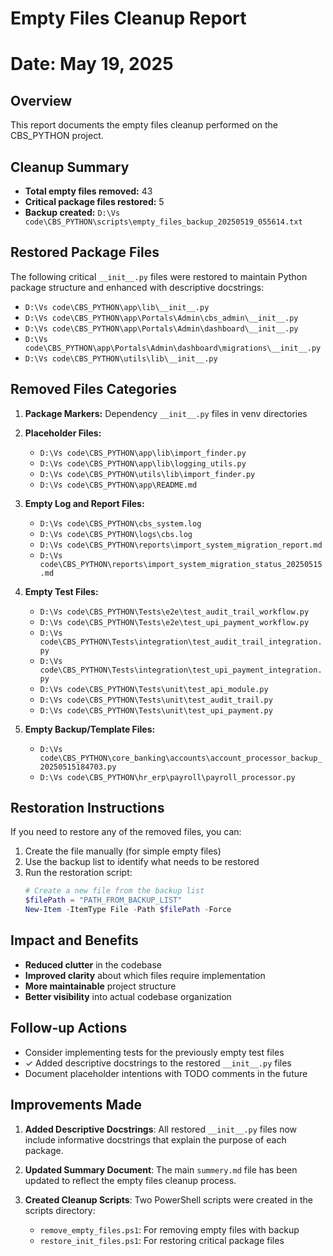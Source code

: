 # Empty Files Cleanup Report
# Date: May 19, 2025

## Overview
This report documents the empty files cleanup performed on the CBS_PYTHON project.

## Cleanup Summary
- **Total empty files removed:** 43
- **Critical package files restored:** 5
- **Backup created:** `D:\Vs code\CBS_PYTHON\scripts\empty_files_backup_20250519_055614.txt`

## Restored Package Files
The following critical `__init__.py` files were restored to maintain Python package structure and enhanced with descriptive docstrings:
- `D:\Vs code\CBS_PYTHON\app\lib\__init__.py`
- `D:\Vs code\CBS_PYTHON\app\Portals\Admin\cbs_admin\__init__.py`
- `D:\Vs code\CBS_PYTHON\app\Portals\Admin\dashboard\__init__.py`
- `D:\Vs code\CBS_PYTHON\app\Portals\Admin\dashboard\migrations\__init__.py`
- `D:\Vs code\CBS_PYTHON\utils\lib\__init__.py`

## Removed Files Categories
1. **Package Markers:** Dependency `__init__.py` files in venv directories
2. **Placeholder Files:**
   - `D:\Vs code\CBS_PYTHON\app\lib\import_finder.py`
   - `D:\Vs code\CBS_PYTHON\app\lib\logging_utils.py`
   - `D:\Vs code\CBS_PYTHON\utils\lib\import_finder.py`
   - `D:\Vs code\CBS_PYTHON\app\README.md`

3. **Empty Log and Report Files:**
   - `D:\Vs code\CBS_PYTHON\cbs_system.log`
   - `D:\Vs code\CBS_PYTHON\logs\cbs.log`
   - `D:\Vs code\CBS_PYTHON\reports\import_system_migration_report.md`
   - `D:\Vs code\CBS_PYTHON\reports\import_system_migration_status_20250515.md`

4. **Empty Test Files:**
   - `D:\Vs code\CBS_PYTHON\Tests\e2e\test_audit_trail_workflow.py`
   - `D:\Vs code\CBS_PYTHON\Tests\e2e\test_upi_payment_workflow.py`
   - `D:\Vs code\CBS_PYTHON\Tests\integration\test_audit_trail_integration.py`
   - `D:\Vs code\CBS_PYTHON\Tests\integration\test_upi_payment_integration.py`
   - `D:\Vs code\CBS_PYTHON\Tests\unit\test_api_module.py`
   - `D:\Vs code\CBS_PYTHON\Tests\unit\test_audit_trail.py`
   - `D:\Vs code\CBS_PYTHON\Tests\unit\test_upi_payment.py`

5. **Empty Backup/Template Files:**
   - `D:\Vs code\CBS_PYTHON\core_banking\accounts\account_processor_backup_20250515184703.py`
   - `D:\Vs code\CBS_PYTHON\hr_erp\payroll\payroll_processor.py`

## Restoration Instructions
If you need to restore any of the removed files, you can:

1. Create the file manually (for simple empty files)
2. Use the backup list to identify what needs to be restored
3. Run the restoration script:
   ```powershell
   # Create a new file from the backup list
   $filePath = "PATH_FROM_BACKUP_LIST"
   New-Item -ItemType File -Path $filePath -Force
   ```

## Impact and Benefits
- **Reduced clutter** in the codebase
- **Improved clarity** about which files require implementation
- **More maintainable** project structure
- **Better visibility** into actual codebase organization

## Follow-up Actions
- Consider implementing tests for the previously empty test files
- ✓ Added descriptive docstrings to the restored `__init__.py` files
- Document placeholder intentions with TODO comments in the future

## Improvements Made
1. **Added Descriptive Docstrings**: All restored `__init__.py` files now include informative docstrings that explain the purpose of each package.

2. **Updated Summary Document**: The main `summery.md` file has been updated to reflect the empty files cleanup process.

3. **Created Cleanup Scripts**: Two PowerShell scripts were created in the scripts directory:
   - `remove_empty_files.ps1`: For removing empty files with backup
   - `restore_init_files.ps1`: For restoring critical package files
